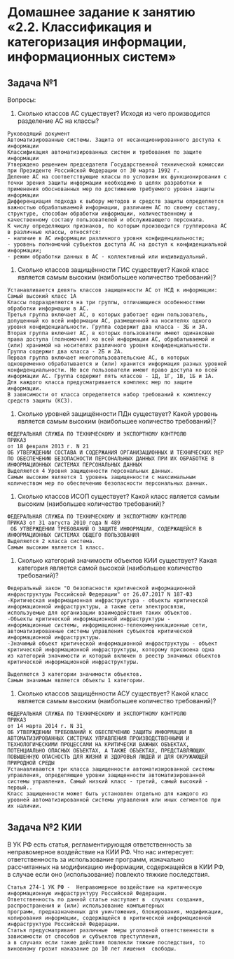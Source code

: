 # Домашнее задание к занятию «2.2. Классификация и категоризация информации, информационных систем»

## Задача №1

Вопросы:
1. Сколько классов АС существует? Исходя из чего производится разделение АС на классы?
```
Руководящий документ
Автоматизированные системы. Защита от несанкционированного доступа к информации
Классификация автоматизированных систем и требования по защите информации
Утверждено решением председателя Государственной технической комиссии при Президенте Российской Федерации от 30 марта 1992 г.
Деление АС на соответствующие классы по условиям их функционирования с точки зрения защиты информации необходимо в целях разработки и применения обоснованных мер по достижению требуемого уровня защиты информации
Дифференциация подхода к выбору методов и средств защиты определяется важностью обрабатываемой информации, различием АС по своему составу, структуре, способам обработки информации, количественному и качественному составу пользователей и обслуживающего персонала.
К числу определяющих признаков, по которым производится группировка АС в различные классы, относятся:
- наличие в АС информации различного уровня конфиденциальности;
- уровень полномочий субъектов доступа АС на доступ к конфиденциальной информации;
- режим обработки данных в АС - коллективный или индивидуальный.
```
1. Сколько классов защищённости ГИС существует? Какой класс является самым высоким (наибольшее количество требований)?
```
Устанавливается девять классов защищенности АС от НСД к информации:
Самый высокий класс 1А
Классы подразделяются на три группы, отличающиеся особенностями обработки информации в АС.
Третья группа включает АС, в которых работает один пользователь, допущенный ко всей информации АС, размещенной на носителях одного уровня конфиденциальности. Группа содержит два класса - 3Б и 3А.
Вторая группа включает АС, в которых пользователи имеют одинаковые права доступа (полномочия) ко всей информации АС, обрабатываемой и (или) хранимой на носителях различного уровня конфиденциальности. Группа содержит два класса - 2Б и 2А.
Первая группа включает многопользовательские АС, в которых одновременно обрабатывается и (или) хранится информация разных уровней конфиденциальности. Не все пользователи имеют право доступа ко всей информации АС. Группа содержит пять классов - 1Д, 1Г, 1В, 1Б и 1А.
Для каждого класса предусматривается комплекс мер по защите информации.
В зависимости от класса определяется набор требований к комплексу средств защиты (КСЗ).
```
1. Сколько уровней защищённости ПДн существует? Какой уровень является самым высоким (наибольшее количество требований)?
```
ФЕДЕРАЛЬНАЯ СЛУЖБА ПО ТЕХНИЧЕСКОМУ И ЭКСПОРТНОМУ КОНТРОЛЮ 
ПРИКАЗ
от 18 февраля 2013 г. N 21 
ОБ УТВЕРЖДЕНИИ СОСТАВА И СОДЕРЖАНИЯ ОРГАНИЗАЦИОННЫХ И ТЕХНИЧЕСКИХ МЕР ПО ОБЕСПЕЧЕНИЮ БЕЗОПАСНОСТИ ПЕРСОНАЛЬНЫХ ДАННЫХ ПРИ ИХ ОБРАБОТКЕ В ИНФОРМАЦИОННЫХ СИСТЕМАХ ПЕРСОНАЛЬНЫХ ДАННЫХ
Выделяются 4 Уровня защищенности персональных данных.
Самым высоким является 1 уровень защищенности с максимальным количеством мер по обеспечению безопасности персональных данных.
```
1. Сколько классов ИСОП существует? Какой класс является самым высоким (наибольшее количество требований)?
```
ФЕДЕРАЛЬНАЯ СЛУЖБА ПО ТЕХНИЧЕСКОМУ И ЭКСПОРТНОМУ КОНТРОЛЮ
ПРИКАЗ от 31 августа 2010 года N 489
 ОБ УТВЕРЖДЕНИИ ТРЕБОВАНИЙ О ЗАЩИТЕ ИНФОРМАЦИИ, СОДЕРЖАЩЕЙСЯ В ИНФОРМАЦИОННЫХ СИСТЕМАХ ОБЩЕГО ПОЛЬЗОВАНИЯ
Выделяются 2 класса система.
Самым высоким является 1 класс.
```
1. Сколько категорий значимости объектов КИИ существует? Какая категория является самой высокой (наибольшее количество требований)?
```
Федеральный закон "О безопасности критической информационной инфраструктуры Российской Федерации" от 26.07.2017 N 187-ФЗ
-Критическая информационная инфраструктура - объекты критической 
информационной инфраструктуры, а также сети электросвязи, 
используемые для организации взаимодействия таких объектов.
-Объекты критической информационной инфраструктуры - 
информационные системы, информационно-телекоммуникационные сети, 
автоматизированные системы управления субъектов критической 
информационной инфраструктуры.
-Значимый объект критической информационной инфраструктуры - объект 
критической информационной инфраструктуры, которому присвоена одна 
из категорий значимости и который включен в реестр значимых объектов 
критической информационной инфраструктуры.

Выделяются 3 категории значимости объектов.
Самым значимым является объекты 1 категории.
```
1. Сколько классов защищённости АСУ существует? Какой класс является самым высоким (наибольшее количество требований)?
```
ФЕДЕРАЛЬНАЯ СЛУЖБА ПО ТЕХНИЧЕСКОМУ И ЭКСПОРТНОМУ КОНТРОЛЮ 
ПРИКАЗ 
от 14 марта 2014 г. N 31 
ОБ УТВЕРЖДЕНИИ ТРЕБОВАНИЙ К ОБЕСПЕЧЕНИЮ ЗАЩИТЫ ИНФОРМАЦИИ В АВТОМАТИЗИРОВАННЫХ СИСТЕМАХ УПРАВЛЕНИЯ ПРОИЗВОДСТВЕННЫМИ И ТЕХНОЛОГИЧЕСКИМИ ПРОЦЕССАМИ НА КРИТИЧЕСКИ ВАЖНЫХ ОБЪЕКТАХ, ПОТЕНЦИАЛЬНО ОПАСНЫХ ОБЪЕКТАХ, А ТАКЖЕ ОБЪЕКТАХ, ПРЕДСТАВЛЯЮЩИХ ПОВЫШЕННУЮ ОПАСНОСТЬ ДЛЯ ЖИЗНИ И ЗДОРОВЬЯ ЛЮДЕЙ И ДЛЯ ОКРУЖАЮЩЕЙ ПРИРОДНОЙ СРЕДЫ
Устанавливаются три класса защищенности автоматизированной системы управления, определяющие уровни защищенности автоматизированной системы управления. Самый низкий класс - третий, самый высокий - первый..
Класс защищенности может быть установлен отдельно для каждого из уровней автоматизированной системы управления или иных сегментов при их наличии.

```

## Задача №2 КИИ

В УК РФ есть статья, регламентирующая ответственность за неправомерное воздействие на КИИ РФ.
Что нас интересует: ответственность за использование программ, изначально рассчитанных на модификацию информации, 
содержащейся в КИИ РФ, в случае если оно (использование) повлекло тяжкие последствия. 
```
Статья 274-1 УК РФ -  Неправомерное воздействие на критическую информационную инфраструктуру Российской Федерации. 
Ответственность по данной статье наступает в  случаях создания, распространения и (или) использование компьютерных 
программ, предназначенных для уничтожения, блокирования, модификации, копирования информации, содержащейся в критической информационной инфраструктуре Российской Федерации. 
Статья предусматривает различные  меры уголовной ответственности в зависимости от способов и субъектов преступления, 
а в случаях если такие действия повлекли тяжкие последствия, то виновному грозит наказание до 10 лет лишения  свободы.  
```